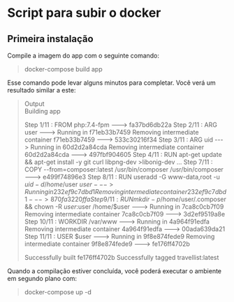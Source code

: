 # Script para subir o docker

## Primeira instalação
Compile a imagem do app com o seguinte comando:

>docker-compose build app

Esse comando pode levar alguns minutos para completar. Você verá um resultado similar a este:

>Output<br>
>Building app
>
>Step 1/11 : FROM php:7.4-fpm
> ---> fa37bd6db22a
>Step 2/11 : ARG user
> ---> Running in f71eb33b7459
>Removing intermediate container f71eb33b7459
> ---> 533c30216f34
>Step 3/11 : ARG uid
> ---> Running in 60d2d2a84cda
>Removing intermediate container 60d2d2a84cda
> ---> 497fbf904605
>Step 4/11 : RUN apt-get update && apt-get install -y     git     curl     libpng-dev     >libonig-dev     ...
>Step 7/11 : COPY --from=composer:latest /usr/bin/composer /usr/bin/composer
> ---> e499f74896e3
>Step 8/11 : RUN useradd -G www-data,root -u $uid -d /home/$user $user
> ---> Running in 232ef9c7dbd1
>Removing intermediate container 232ef9c7dbd1
> ---> 870fa3220ffa
>Step 9/11 : RUN mkdir -p /home/$user/.composer &&     chown -R $user:$user /home/$user
> ---> Running in 7ca8c0cb7f09
>Removing intermediate container 7ca8c0cb7f09
> ---> 3d2ef9519a8e
>Step 10/11 : WORKDIR /var/www
> ---> Running in 4a964f91edfa
>Removing intermediate container 4a964f91edfa
> ---> 00ada639da21
>Step 11/11 : USER $user
> ---> Running in 9f8e874fede9
>Removing intermediate container 9f8e874fede9
> ---> fe176ff4702b
>
>Successfully built fe176ff4702b
>Successfully tagged travellist:latest

Quando a compilação estiver concluída, você poderá executar o ambiente em segundo plano com:
>docker-compose up -d
